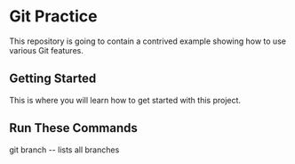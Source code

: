 # Git Practice
This repository is going to contain a contrived example showing how to use various Git features.

## Getting Started
This is where you will learn how to get started with this project.

## Run These Commands
git branch -- lists all branches